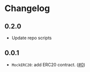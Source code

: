 # Changelog

## 0.2.0

- Update repo scripts

## 0.0.1

- `MockERC20`: add ERC20 contract. ([#0]())
